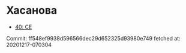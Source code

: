 # Хасанова
- [40: CE](40.md)

Commit: ff548ef9938d596566dec29d652325d93980e749
 fetched at: 20201217-070304

